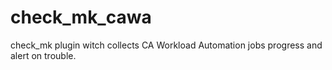 # check_mk_cawa
check_mk plugin witch collects CA Workload Automation jobs progress and alert on trouble.
